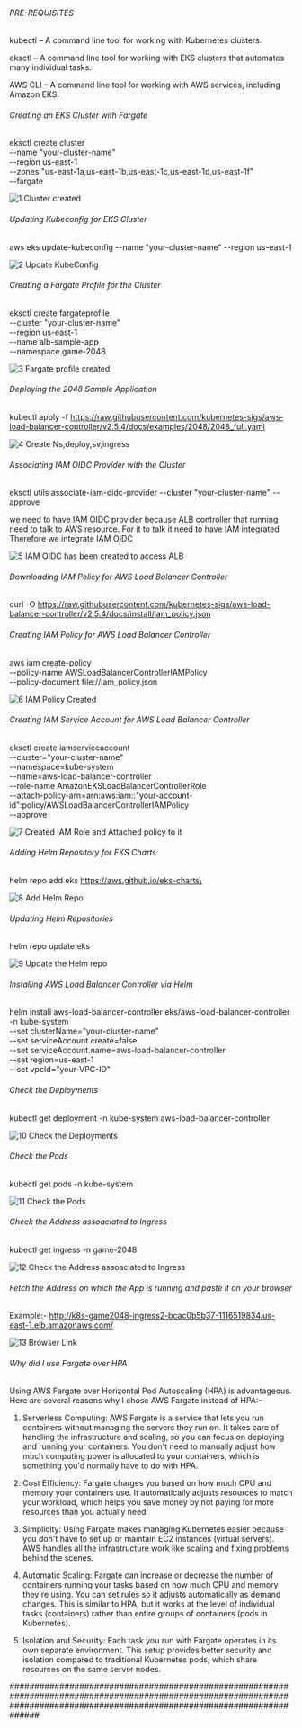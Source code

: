 ######                ###### 
###### PRE-REQUISITES ######

kubectl – A command line tool for working with Kubernetes clusters.

eksctl – A command line tool for working with EKS clusters that automates many individual tasks.

AWS CLI – A command line tool for working with AWS services, including Amazon EKS.


###### Creating an EKS Cluster with Fargate ###### 

eksctl create cluster \
  --name "your-cluster-name" \
  --region us-east-1 \
  --zones "us-east-1a,us-east-1b,us-east-1c,us-east-1d,us-east-1f" \
  --fargate

![1 Cluster created](https://github.com/Zeeguitarlove/K8s-project/assets/41736107/8219c6d7-99b9-4a80-a023-f412ff4d6ca8)


###### Updating Kubeconfig for EKS Cluster ######

aws eks update-kubeconfig --name "your-cluster-name" --region us-east-1

![2 Update KubeConfig](https://github.com/Zeeguitarlove/K8s-project/assets/41736107/ab8a8283-e66d-4b4c-9231-821ea9639fde)

###### Creating a Fargate Profile for the Cluster ######

eksctl create fargateprofile \
    --cluster "your-cluster-name" \
    --region us-east-1 \
    --name alb-sample-app \
    --namespace game-2048

![3 Fargate profile created](https://github.com/Zeeguitarlove/K8s-project/assets/41736107/fa4e11aa-4935-445e-921e-9f2b513705ce)


###### Deploying the 2048 Sample Application ######

kubectl apply -f https://raw.githubusercontent.com/kubernetes-sigs/aws-load-balancer-controller/v2.5.4/docs/examples/2048/2048_full.yaml

![4 Create Ns,deploy,sv,ingress](https://github.com/Zeeguitarlove/K8s-project/assets/41736107/11e826ac-6597-4845-b379-aeb64418ca4a)


###### Associating IAM OIDC Provider with the Cluster ######

eksctl utils associate-iam-oidc-provider --cluster "your-cluster-name" --approve

we need to have IAM OIDC provider because ALB controller that running need to talk to AWS resource.
For it to talk it need to have IAM integrated
Therefore we integrate IAM OIDC

![5 IAM OIDC has been created to access ALB](https://github.com/Zeeguitarlove/K8s-project/assets/41736107/7d513a4a-33a7-4aa2-8d70-2623eaf38a26)


###### Downloading IAM Policy for AWS Load Balancer Controller ######

curl -O https://raw.githubusercontent.com/kubernetes-sigs/aws-load-balancer-controller/v2.5.4/docs/install/iam_policy.json

###### Creating IAM Policy for AWS Load Balancer Controller ######

aws iam create-policy \
--policy-name AWSLoadBalancerControllerIAMPolicy \
--policy-document file://iam_policy.json

![6  IAM Policy Created](https://github.com/Zeeguitarlove/K8s-project/assets/41736107/b43a5003-e875-4e10-90e2-08108f4917d3)



###### Creating IAM Service Account for AWS Load Balancer Controller ######

eksctl create iamserviceaccount \
--cluster="your-cluster-name" \
--namespace=kube-system \
--name=aws-load-balancer-controller \
--role-name AmazonEKSLoadBalancerControllerRole \
--attach-policy-arn=arn:aws:iam::"your-account-id":policy/AWSLoadBalancerControllerIAMPolicy \
--approve

![7 Created IAM Role and Attached policy to it](https://github.com/Zeeguitarlove/K8s-project/assets/41736107/c3c0c261-c883-47a3-a7c5-c6ef95e7135e)


###### Adding Helm Repository for EKS Charts ######

helm repo add eks https://aws.github.io/eks-charts\

![8 Add Helm Repo](https://github.com/Zeeguitarlove/K8s-project/assets/41736107/9ff8d1fd-cf1e-42f0-b69a-2b1e1c744a07)


###### Updating Helm Repositories ######

helm repo update eks

![9  Update the Helm repo](https://github.com/Zeeguitarlove/K8s-project/assets/41736107/10403cf7-798a-4e55-b49b-a46baae7d5a5)


###### Installing AWS Load Balancer Controller via Helm ######

helm install aws-load-balancer-controller eks/aws-load-balancer-controller -n kube-system \
  --set clusterName="your-cluster-name" \
  --set serviceAccount.create=false \
  --set serviceAccount.name=aws-load-balancer-controller \
  --set region=us-east-1 \
  --set vpcId="your-VPC-ID"

###### Check the Deployments ######
kubectl get deployment -n kube-system aws-load-balancer-controller

![10  Check the Deployments](https://github.com/Zeeguitarlove/K8s-project/assets/41736107/d6d99629-553e-435b-b6c0-140bc4ae6360)


###### Check the Pods ######

kubectl get pods -n kube-system

![11  Check the Pods](https://github.com/Zeeguitarlove/K8s-project/assets/41736107/30e62d1c-d2c7-4e96-9a24-a5fbfd32ecf1)


###### Check the Address assoaciated to Ingress ######

kubectl get ingress -n game-2048

![12  Check the Address assoaciated to Ingress](https://github.com/Zeeguitarlove/K8s-project/assets/41736107/9ca429b4-3ae7-4aae-97d9-3f7a0fcdb4b5)


###### Fetch the Address on which the App is running and paste it on your browser ######

Example:- http://k8s-game2048-ingress2-bcac0b5b37-1116519834.us-east-1.elb.amazonaws.com/

![13  Browser Link](https://github.com/Zeeguitarlove/K8s-project/assets/41736107/440e4623-003b-45c6-8f1e-43de0d7b6da8)


###### Why did I use Fargate over HPA ###### 

Using AWS Fargate over Horizontal Pod Autoscaling (HPA) is advantageous. 
Here are several reasons why I chose AWS Fargate instead of HPA:-

1. Serverless Computing: AWS Fargate is a service that lets you run containers without managing the servers they run on. It takes care of handling the infrastructure and scaling, so you can focus on deploying and running your containers. You don't need to manually adjust how much computing power is allocated to your containers, which is something you'd normally have to do with HPA.

2. Cost Efficiency: Fargate charges you based on how much CPU and memory your containers use. It automatically adjusts resources to match your workload, which helps you save money by not paying for more resources than you actually need.

3. Simplicity: Using Fargate makes managing Kubernetes easier because you don't have to set up or maintain EC2 instances (virtual servers). AWS handles all the infrastructure work like scaling and fixing problems behind the scenes.

4. Automatic Scaling: Fargate can increase or decrease the number of containers running your tasks based on how much CPU and memory they're using. You can set rules so it adjusts automatically as demand changes. This is similar to HPA, but it works at the level of individual tasks (containers) rather than entire groups of containers (pods in Kubernetes).

5. Isolation and Security: Each task you run with Fargate operates in its own separate environment. This setup provides better security and isolation compared to traditional Kubernetes pods, which share resources on the same server nodes.


##############################################################################################################################################################################
